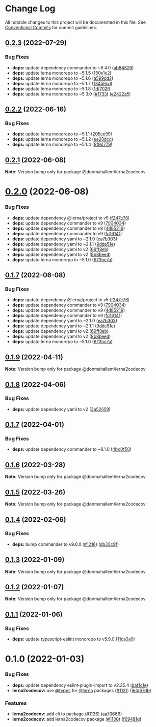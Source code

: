 # Change Log

All notable changes to this project will be documented in this file.
See [Conventional Commits](https://conventionalcommits.org) for commit guidelines.

## [0.2.3](https://github.com/donmahallem/js-libs/compare/@donmahallem/lerna2codecov@0.2.2...@donmahallem/lerna2codecov@0.2.3) (2022-07-29)


### Bug Fixes

* **deps:** update dependency commander to ~9.4.0 ([ab84826](https://github.com/donmahallem/js-libs/commit/ab848262cca8c82686f18c7d47790d7d466e84b7))
* **deps:** update lerna monorepo to ~5.1.5 ([180e1e2](https://github.com/donmahallem/js-libs/commit/180e1e20f4e78b993dbcdd1783f9fe1a00c2f339))
* **deps:** update lerna monorepo to ~5.1.6 ([a599dd2](https://github.com/donmahallem/js-libs/commit/a599dd29b3170abc6cc7e587980cabb68ab20164))
* **deps:** update lerna monorepo to ~5.1.7 ([13459cd](https://github.com/donmahallem/js-libs/commit/13459cd9be7a950aa48c9afd3f787e9ba1ce8ba5))
* **deps:** update lerna monorepo to ~5.1.8 ([1df702f](https://github.com/donmahallem/js-libs/commit/1df702f8f46af649a077d35f06cd750ae5c59e9f))
* **deps:** update lerna monorepo to ~5.3.0 ([#1733](https://github.com/donmahallem/js-libs/issues/1733)) ([e2422a5](https://github.com/donmahallem/js-libs/commit/e2422a536b147a01f2822ea2479585549735f696))





## [0.2.2](https://github.com/donmahallem/js-libs/compare/@donmahallem/lerna2codecov@0.2.1...@donmahallem/lerna2codecov@0.2.2) (2022-06-16)


### Bug Fixes

* **deps:** update lerna monorepo to ~5.1.1 ([205ee99](https://github.com/donmahallem/js-libs/commit/205ee99b5c7f8d0bf646348722e467f46d85392e))
* **deps:** update lerna monorepo to ~5.1.2 ([ee28dcd](https://github.com/donmahallem/js-libs/commit/ee28dcda6f55816c430e0afbd53285aa424b3fbd))
* **deps:** update lerna monorepo to ~5.1.4 ([8f9d779](https://github.com/donmahallem/js-libs/commit/8f9d779cc927d37ca2d60170473db83347e81511))





## [0.2.1](https://github.com/donmahallem/js-libs/compare/@donmahallem/lerna2codecov@0.2.0...@donmahallem/lerna2codecov@0.2.1) (2022-06-08)

**Note:** Version bump only for package @donmahallem/lerna2codecov





# [0.2.0](https://github.com/donmahallem/js-libs/compare/@donmahallem/lerna2codecov@0.1.9...@donmahallem/lerna2codecov@0.2.0) (2022-06-08)


### Bug Fixes

* **deps:** update dependency @lerna/project to v5 ([f247c76](https://github.com/donmahallem/js-libs/commit/f247c763714c3b6e805a73ec9f1bd52e68bfcb55))
* **deps:** update dependency commander to v9 ([7904034](https://github.com/donmahallem/js-libs/commit/79040343f1928df5bb2df98224fa1f36e38a4d9e))
* **deps:** update dependency commander to v9 ([4d85219](https://github.com/donmahallem/js-libs/commit/4d852192ea80c936e9f51b61ca5d433613899e8e))
* **deps:** update dependency commander to v9 ([fd16141](https://github.com/donmahallem/js-libs/commit/fd16141148899e959442906ead8b7d2db5bea459))
* **deps:** update dependency yaml to ~2.1.0 ([ea7b303](https://github.com/donmahallem/js-libs/commit/ea7b303a97bafaeb656b4e8dd1b5baa9243d1bad))
* **deps:** update dependency yaml to ~2.1.1 ([9dde51e](https://github.com/donmahallem/js-libs/commit/9dde51e86635ab1a157f0c0900b5e0f580f58872))
* **deps:** update dependency yaml to v2 ([69ff8eb](https://github.com/donmahallem/js-libs/commit/69ff8eba137b1d3baf25cb39c800932b6ee01174))
* **deps:** update dependency yaml to v2 ([8b8beed](https://github.com/donmahallem/js-libs/commit/8b8beed2a1cf1e9c92884605d3dac3d55270ca13))
* **deps:** update lerna monorepo to ~5.1.0 ([673bc7a](https://github.com/donmahallem/js-libs/commit/673bc7a95b45dc7482906a56a41b152967bc3c70))





## [0.1.7](https://github.com/donmahallem/js-libs/compare/@donmahallem/lerna2codecov@0.1.9...@donmahallem/lerna2codecov@0.1.7) (2022-06-08)


### Bug Fixes

* **deps:** update dependency @lerna/project to v5 ([f247c76](https://github.com/donmahallem/js-libs/commit/f247c763714c3b6e805a73ec9f1bd52e68bfcb55))
* **deps:** update dependency commander to v9 ([7904034](https://github.com/donmahallem/js-libs/commit/79040343f1928df5bb2df98224fa1f36e38a4d9e))
* **deps:** update dependency commander to v9 ([4d85219](https://github.com/donmahallem/js-libs/commit/4d852192ea80c936e9f51b61ca5d433613899e8e))
* **deps:** update dependency commander to v9 ([fd16141](https://github.com/donmahallem/js-libs/commit/fd16141148899e959442906ead8b7d2db5bea459))
* **deps:** update dependency yaml to ~2.1.0 ([ea7b303](https://github.com/donmahallem/js-libs/commit/ea7b303a97bafaeb656b4e8dd1b5baa9243d1bad))
* **deps:** update dependency yaml to ~2.1.1 ([9dde51e](https://github.com/donmahallem/js-libs/commit/9dde51e86635ab1a157f0c0900b5e0f580f58872))
* **deps:** update dependency yaml to v2 ([69ff8eb](https://github.com/donmahallem/js-libs/commit/69ff8eba137b1d3baf25cb39c800932b6ee01174))
* **deps:** update dependency yaml to v2 ([8b8beed](https://github.com/donmahallem/js-libs/commit/8b8beed2a1cf1e9c92884605d3dac3d55270ca13))
* **deps:** update lerna monorepo to ~5.1.0 ([673bc7a](https://github.com/donmahallem/js-libs/commit/673bc7a95b45dc7482906a56a41b152967bc3c70))





## [0.1.9](https://github.com/donmahallem/js-libs/compare/@donmahallem/lerna2codecov@0.1.8...@donmahallem/lerna2codecov@0.1.9) (2022-04-11)

**Note:** Version bump only for package @donmahallem/lerna2codecov





## [0.1.8](https://github.com/donmahallem/js-libs/compare/@donmahallem/lerna2codecov@0.1.7...@donmahallem/lerna2codecov@0.1.8) (2022-04-06)


### Bug Fixes

* **deps:** update dependency yaml to v2 ([3a52659](https://github.com/donmahallem/js-libs/commit/3a526595279b0946631fd5e251df3c3edbd7a215))





## [0.1.7](https://github.com/donmahallem/js-libs/compare/@donmahallem/lerna2codecov@0.1.6...@donmahallem/lerna2codecov@0.1.7) (2022-04-01)


### Bug Fixes

* **deps:** update dependency commander to ~9.1.0 ([4bc0f50](https://github.com/donmahallem/js-libs/commit/4bc0f506dbd7e3305318d07919c756122dbfc5d1))





## [0.1.6](https://github.com/donmahallem/js-libs/compare/@donmahallem/lerna2codecov@0.1.5...@donmahallem/lerna2codecov@0.1.6) (2022-03-28)

**Note:** Version bump only for package @donmahallem/lerna2codecov





## [0.1.5](https://github.com/donmahallem/js-libs/compare/@donmahallem/lerna2codecov@0.1.4...@donmahallem/lerna2codecov@0.1.5) (2022-03-26)

**Note:** Version bump only for package @donmahallem/lerna2codecov





## [0.1.4](https://github.com/donmahallem/js-libs/compare/@donmahallem/lerna2codecov@0.1.3...@donmahallem/lerna2codecov@0.1.4) (2022-02-06)


### Bug Fixes

* **deps:** bump commander to v9.0.0 ([#1216](https://github.com/donmahallem/js-libs/issues/1216)) ([db30c9f](https://github.com/donmahallem/js-libs/commit/db30c9ff5549954fb59092e53ecda4b894b15980))





## [0.1.3](https://github.com/donmahallem/js-libs/compare/@donmahallem/lerna2codecov@0.1.2...@donmahallem/lerna2codecov@0.1.3) (2022-01-09)

**Note:** Version bump only for package @donmahallem/lerna2codecov





## [0.1.2](https://github.com/donmahallem/js-libs/compare/@donmahallem/lerna2codecov@0.1.1...@donmahallem/lerna2codecov@0.1.2) (2022-01-07)

**Note:** Version bump only for package @donmahallem/lerna2codecov





## [0.1.1](https://github.com/donmahallem/js-libs/compare/@donmahallem/lerna2codecov@0.1.0...@donmahallem/lerna2codecov@0.1.1) (2022-01-06)


### Bug Fixes

* **deps:** update typescript-eslint monorepo to v5.9.0 ([11ca3a9](https://github.com/donmahallem/js-libs/commit/11ca3a9b04bf53277e01c899354898d6986c7985))





# 0.1.0 (2022-01-03)


### Bug Fixes

* **deps:** update dependency eslint-plugin-import to v2.25.4 ([baf1cfe](https://github.com/donmahallem/js-libs/commit/baf1cfe471d5afee9c7c59bfe508c36c5760a34f))
* **lerna2codecov:** use [@types](https://github.com/types) for [@lerna](https://github.com/lerna) packages ([#1131](https://github.com/donmahallem/js-libs/issues/1131)) ([9dd67db](https://github.com/donmahallem/js-libs/commit/9dd67db7bf6c35be7f139e32fc85d10974c81447))


### Features

* **lerna2codecov:** add cli to package ([#1136](https://github.com/donmahallem/js-libs/issues/1136)) ([aa70666](https://github.com/donmahallem/js-libs/commit/aa70666f7de253513b4ecbfdf5d75529d5f82d03))
* **lerna2codecov:** add lerna2codecov package ([#1130](https://github.com/donmahallem/js-libs/issues/1130)) ([f09481d](https://github.com/donmahallem/js-libs/commit/f09481d3504c32aa4e1c518acf0f7ddd1d6c6793))
